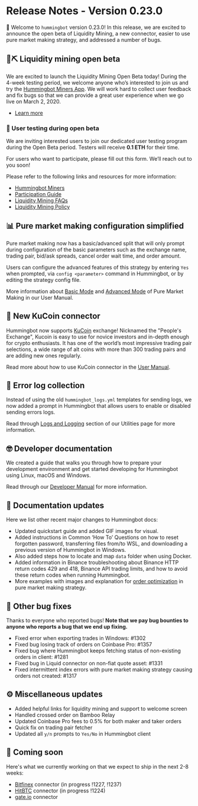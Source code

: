# Release Notes - Version 0.23.0

🚀 Welcome to `hummingbot` version 0.23.0! In this release, we are excited to announce the open beta of Liquidity Mining, a  new connector, easier to use pure market making strategy, and addressed a number of bugs.


## 🌊⛏ Liquidity mining open beta

We are excited to launch the Liquidity Mining Open Beta today! During the 4-week testing period, we welcome anyone who’s interested to join us and try the [Hummingbot Miners App](https://miners.hummingbot.io). We will work hard to collect user feedback and fix bugs so that we can provide a great user experience when we go live on March 2, 2020.

* [Learn more](https://support.hummingbot.io/hc/en-us)

### 🧪 User testing during open beta
We are inviting interested users to join our dedicated user testing program during the Open Beta period. Testers will receive **0.1 ETH** for their time. 

For users who want to participate, please fill out this form. We’ll reach out to you soon!

Please refer to the following links and resources for more information:

* [Hummingbot Miners](https://miners.hummingbot.io)
* [Participation Guide](https://support.hummingbot.io/hc/en-us/articles/4402940445465-Liquidity-Mining-Explained)
* [Liquidity Mining FAQs](https://support.hummingbot.io/hc/en-us/sections/900001100046-Frequently-Asked-Questions)
* [Liquidity Mining Policy](https://hummingbot.io/liquidity-mining-policy/)


## 📊 Pure market making configuration simplified

Pure market making now has a basic/advanced split that will only prompt during configuration of the basic parameters such as the exchange name, trading pair, bid/ask spreads, cancel order wait time, and order amount.

Users can configure the advanced features of this strategy by entering `Yes` when prompted, via `config <parameter>` command in Hummingbot, or by editing the strategy config file.

More information about [Basic Mode](https://docs.hummingbot.io/strategies/pure-market-making/#basic-mode) and [Advanced Mode](https://docs.hummingbot.io/strategies/pure-market-making/#advanced-mode) of Pure Market Making in our User Manual.


## 🔗 New KuCoin connector

Hummingbot now supports [KuCoin](https://www.kucoin.com/) exchange! Nicknamed the "People's Exchange"​, Kucoin is easy to use for novice investors and in-depth enough for crypto enthusiasts. It has one of the world’s most impressive trading pair selections, a wide range of alt coins with more than 300 trading pairs and are adding new ones regularly.

Read more about how to use KuCoin connector in the [User Manual](/exchanges/kucoin/).


## 📜 Error log collection

Instead of using the old `hummingbot_logs.yml` templates for sending logs, we now added a prompt in Hummingbot that allows users to enable or disabled sending errors logs.

Read through [Logs and Logging](/operation/log-files/) section of our Utilities page for more information.


## 🤓 Developer documentation

We created a guide that walks you through how to prepare your development environment and get started developing for Hummingbot using Linux, macOS and Windows.

Read through our [Developer Manual](/developers/architecture/) for more information.


## 📓 Documentation updates

Here we list other recent major changes to Hummingbot docs:

* Updated quickstart guide and added GIF images for visual.
* Added instructions in Common ‘How To’ Questions on how to reset forgotten password, transferring files from/to WSL, and downloading a previous version of Hummingbot in Windows.
* Also added steps how to locate and map `data` folder when using Docker.
* Added information in Binance troubleshooting about Binance HTTP return codes 429 and 418, Binance API trading limits, and how to avoid these return codes when running Hummingbot.
* More examples with images and explanation for [order optimization](/strategy-configs/order-optimization/) in pure market making strategy.


## 🐞 Other bug fixes

Thanks to everyone who reported bugs! **Note that we pay bug bounties to anyone who reports a bug that we end up fixing.**

* Fixed error when exporting trades in Windows: #1302
* Fixed bug losing track of orders on Coinbase Pro: #1357
* Fixed bug where Hummingbot keeps fetching status of non-existing orders in client: #1281
* Fixed bug in Liquid connector on non-fiat quote asset: #1331
* Fixed intermittent index errors with pure market making strategy causing orders not created: #1317


## ⚙️ Miscellaneous updates

* Added helpful links for liquidity mining and support to welcome screen
* Handled crossed order on Bamboo Relay
* Updated Coinbase Pro fees to 0.5% for both maker and taker orders
* Quick fix on trading pair fetcher
* Updated all `y/n` prompts to `Yes/No` in Hummingbot client


## 🚀 Coming soon

Here's what we currently working on that we expect to ship in the next 2-8 weeks:

* [Bitfinex](https://www.bitfinex.com/) connector (in progress !1227, !1237)
* [HitBTC](https://hitbtc.com/) connector (in progress !1224)
* [gate.io](https://gate.io) connector